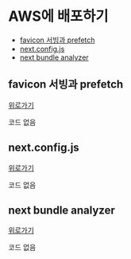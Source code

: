 # AWS에 배포하기
  
  - [favicon 서빙과 prefetch](#favicon-서빙과-prefetch)
  - [next.config.js](#next.config.js)
  - [next bundle analyzer](#next-bundle-analyzer)
  




## favicon 서빙과 prefetch
[위로가기](#AWS에-배포하기)

코드 없음

## next.config.js
[위로가기](#AWS에-배포하기)

코드 없음

## next bundle analyzer
[위로가기](#AWS에-배포하기)

코드 없음
